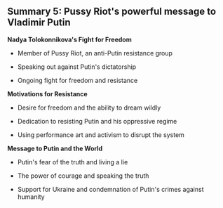 ## Summary 5: Pussy Riot's powerful message to Vladimir Putin

**Nadya Tolokonnikova's Fight for Freedom**

- Member of Pussy Riot, an anti-Putin resistance group
- Speaking out against Putin's dictatorship
- Ongoing fight for freedom and resistance

**Motivations for Resistance**

- Desire for freedom and the ability to dream wildly
- Dedication to resisting Putin and his oppressive regime
- Using performance art and activism to disrupt the system

**Message to Putin and the World**

- Putin's fear of the truth and living a lie
- The power of courage and speaking the truth
- Support for Ukraine and condemnation of Putin's crimes against humanity